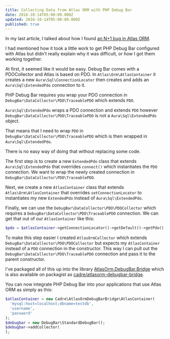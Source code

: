 ```yaml
---
title: Collecting Data from Atlas ORM with PHP Debug Bar
date: 2016-10-14T05:00:09.000Z
updated: 2016-10-14T05:00:09.000Z
published: true
---
```


In my last article, I talked about how I found [an N+1 bug in Atlas ORM](/complex-database-relationships-with-atlasorm/).

I had mentioned how it took a little work to get PHP Debug Bar configured with Atlas but didn't really explain why it was difficult, or how I got them working together.

At first, it seemed like it would be easy. Debug Bar comes with a PDOCollector and Atlas is based on PDO. In `Atlas\Orm\AtlasContainer` it creates a new `Aura\Sql\ConnectionLocator` then creates and adds an `Aura\Sql\ExtendedPdo` connection to it.

PHP Debug Bar requires you wrap your PDO connection in `DebugBar\DataCollector\PDO\TraceablePDO` which extends `PDO`.

`Aura\Sql\ExtendedPdo` wraps a PDO connection and extends `PDO` however `DebugBar\DataCollector\PDO\TraceablePDO` is not a `Aura\Sql\ExtendedPdo` object.

That means that I need to wrap `PDO` in `DebugBar\DataCollector\PDO\TraceablePDO` which is then wrapped in `Aura\Sql\ExtendedPdo`.

There is no easy way of doing that without replacing some code.

The first step is to create a new `ExtendedPdo` class that extends `Aura\Sql\ExtendedPdo` that overrides `connect()` which instantiates the `PDO` connection. We want to wrap the newly created connection in `DebugBar\DataCollector\PDO\TraceablePDO`.

Next, we create a new `AtlasContainer` class that extends `Atlas\Orm\AtlasContainer` that overrides `setConnectionLocator` to instantiates my new `ExtendedPdo` instead of `Aura\Sql\ExtendedPdo`.

Finally, we can use the `DebugBar\DataCollector\PDO\PDOCollector` which requires a `DebugBar\DataCollector\PDO\TraceablePDO` connection. We can get that out of our `AtlasContainer` like this:

```php
$pdo = $atlasContainer->getConnectionLocator()->getDefault()->getPdo();
```

To make this step easier I created `AtlasOrmCollector` which extends `DebugBar\DataCollector\PDO\PDOCollector` but expects my `AtlasContainer` instead of a `PDO` connection in the constructor. This way I can pull out the `DebugBar\DataCollector\PDO\TraceablePDO` connection and pass it to the parent constructor.

I've packaged all of this up into the library [AtlasOrm.DebugBar.Bridge](https://github.com/cadrephp/AtlasOrm.DebugBar.Bridge) which is also available on packagist as [cadre/atlasorm-debugbar-bridge](https://packagist.org/packages/cadre/atlasorm-debugbar-bridge).

You can now integrate PHP Debug Bar into your applications that use Atlas ORM as simply as this:

```php
$atlasContainer = new Cadre\AtlasOrmDebugBarBridge\AtlasContainer(
  'mysql:host=localhost;dbname=testdb',
  'username',
  'password'
);
$debugbar = new DebugBar\StandardDebugBar();
$debugbar->addCollector(
);
```

